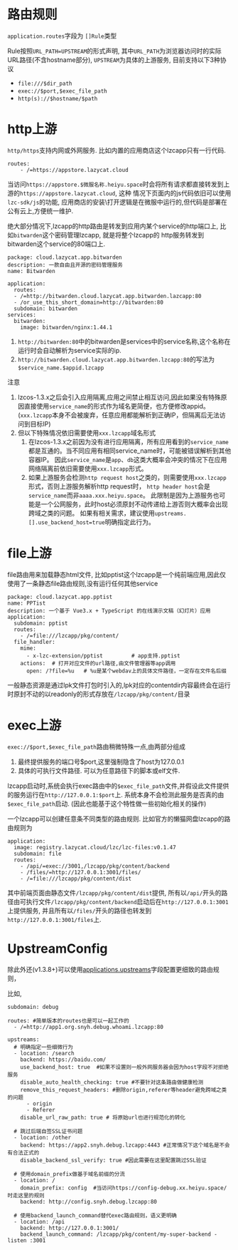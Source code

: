 路由规则
=========

`application.routes`字段为 `[]Rule`类型

Rule按照`URL_PATH=UPSTREAM`的形式声明, 其中`URL_PATH`为浏览器访问时的实际URL路径(不含hostname部分),
`UPSTREAM`为具体的上游服务, 目前支持以下3种协议

- `file:///$dir_path`
- `exec://$port,$exec_file_path`
- `http(s)://$hostname/$path`

http上游
=======

`http/https`支持内网或外网服务. 比如内置的应用商店这个lzcapp只有一行代码.

```
routes:
    - /=https://appstore.lazycat.cloud
```
当访问`https://appstore.$微服名称.heiyu.space`时会将所有请求都直接转发到上游的`https://appstore.lazycat.cloud`, 这种
情况下页面内的js代码依旧可以使用`lzc-sdk/js`的功能, 应用商店的安装\打开逻辑是在微服中运行的,但代码是部署在公有云上,方便统一维护.

绝大部分情况下,lzcapp的http路由是转发到应用内某个service的http端口上, 比如`bitwarden`这个密码管理lzcapp, 就是将整个lzcapp的
http服务转发到bitwarden这个service的80端口上.

```
package: cloud.lazycat.app.bitwarden
description: 一款自由且开源的密码管理服务
name: Bitwarden

application:
  routes:
  - /=http://bitwarden.cloud.lazycat.app.bitwarden.lazcapp:80
  - /or_use_this_short_domain=http://bitwarden:80
  subdomain: bitwarden
services:
  bitwarden:
    image: bitwarden/nginx:1.44.1

```

1. `http://bitwarden:80`中的bitwarden是services中的service名称,这个名称在运行时会自动解析为service实际的ip.
2. `http://bitwarden.cloud.lazycat.app.bitwarden.lzcapp:80`的写法为`$service_name.$appid.lzcapp`

注意
1. lzcos-1.3.x之后会引入应用隔离,应用之间禁止相互访问,因此如果没有特殊原因直接使用`service_name`的形式作为域名更简便，也方便修改appid。(`xxx.lzcapp`本身不会被废弃，任意应用都能解析到正确IP，但隔离后无法访问到目标IP)
2. 但以下特殊情况依旧需要使用`xxx.lzcapp`域名形式
   1. 在lzcos-1.3.x之前因为没有进行应用隔离，所有应用看到的`service_name`都是互通的。当不同应用有相同service_name时，可能被错误解析到其他容器IP。
      因此`service_name`是`app`、`db`这类大概率会冲突的情况下在应用网络隔离前依旧需要使用`xxx.lzcapp`形式。
   2. 如果上游服务会检测`http request host`之类的，则需要使用`xxx.lzcapp`形式，否则上游服务解析http request时，
      `http header host`会是`service_name`而非`aaaa.xxx.heiyu.space`。
      此限制是因为上游服务也可能是一个公网服务，此时host必须原封不动传递给上游否则大概率会出现跨域之类的问题。
      如果有相关需求，建议使用`upstreams.[].use_backend_host=true`明确指定此行为。

file上游
=========

file路由用来加载静态html文件, 比如pptist这个lzcapp是一个纯前端应用,因此仅使用了一条静态file路由规则,没有运行任何其他service

```
package: cloud.lazycat.app.pptist
name: PPTist
description: 一个基于 Vue3.x + TypeScript 的在线演示文稿（幻灯片）应用
application:
  subdomain: pptist
  routes:
    - /=file:///lzcapp/pkg/content/
  file_handler:
    mime:
      - x-lzc-extension/pptist         # app支持.pptist
    actions:  # 打开对应文件的url路径,由文件管理器等app调用
      open: /?file=%u   # %u是某个webdav上的具体文件路径，一定存在文件名后缀

```

一般静态资源是通过lpk文件打包时引入的,lpk对应的contentdir内容最终会在运行时原封不动的以readonly的形式存放在`/lzcapp/pkg/content/`目录


exec上游
=========

`exec://$port,$exec_file_path`路由稍微特殊一点,由两部分组成

1. 最终提供服务的端口号$port,这里强制隐含了host为127.0.0.1
2. 具体的可执行文件路径. 可以为任意路径下的脚本或elf文件.

lzcapp启动时,系统会执行exec路由中的`$exec_file_path`文件,并假设此文件提供的服务运行在`http://127.0.0.1:$port`上.
系统本身不会检测此服务是否真的由`$exec_file_path`启动. (因此也能基于这个特性做一些初始化相关的操作)

一个lzcapp可以创建任意条不同类型的路由规则. 比如官方的懒猫网盘lzcapp的路由规则为

```
application:
  image: registry.lazycat.cloud/lzc/lzc-files:v0.1.47
  subdomain: file
  routes:
    - /api/=exec://3001,/lzcapp/pkg/content/backend
    - /files/=http://127.0.0.1:3001/files/
    - /=file:///lzcapp/pkg/content/dist
```

其中前端页面由静态文件`/lzcapp/pkg/content/dist`提供,
所有以`/api/`开头的路径由可执行文件`/lzcapp/pkg/content/backend`启动后在`http://127.0.0.1:3001`上提供服务,
并且所有以`/files/`开头的路径也转发到`http://127.0.0.1:3001/files`上.



UpstreamConfig
===============
除此外还(v1.3.8+)可以使用[applications.upstreams](./spec/manifest.md)字段配置更细致的路由规则，

比如,
```
subdomain: debug

routes: #简单版本的routes也是可以一起工作的
  - /=http://app1.org.snyh.debug.whoami.lzcapp:80

upstreams:
  # 明确指定一些细微行为
  - location: /search
    backend: https://baidu.com/
    use_backend_host: true  #如果不设置则一般外网服务器会因为host字段不对拒绝服务
    disable_auto_health_checking: true #不要针对这条路由做健康检测
    remove_this_request_headers: #删除origin,referer等header避免跨域之类的问题
      - origin
      - Referer
    disable_url_raw_path: true # 将原始url也进行规范化的转化

  # 跳过后端自签SSL证书问题
  - location: /other
    backend: https://app2.snyh.debug.lzcapp:4443 #正常情况下这个域名是不会有合法正式的
    disable_backend_ssl_verify: true #因此需要在这里配置跳过SSL验证

  # 使用domain_prefix做基于域名前缀的分流
  - location: /
    domain_prefix: config  #当访问https://config-debug.xx.heiyu.space/时走这里的规则
    backend: http://config.snyh.debug.lzcapp:80

  # 使用backend_launch_command替代exec路由规则，语义更明确
  - location: /api
    backend: http://127.0.0.1:3001/
    backend_launch_command: /lzcapp/pkg/content/my-super-backend -listen :3001

```
